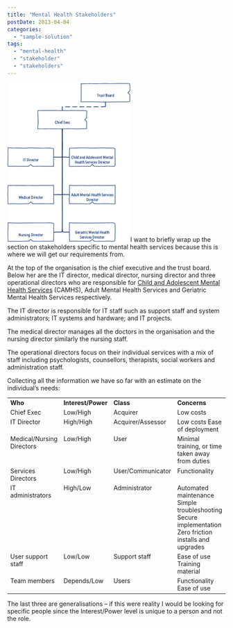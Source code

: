 ```yaml
---
title: "Mental Health Stakeholders"
postDate: 2013-04-04
categories: 
  - "sample-solution"
tags: 
  - "mental-health"
  - "stakeholder"
  - "stakeholders"
---
```


[![mental-health-orgchart](images/mental-health-orgchart_thumb.png "mental-health-orgchart")](http://jamessnape.files.wordpress.com/2013/04/mental-health-orgchart.png)I want to briefly wrap up the section on stakeholders specific to mental health services because this is where we will get our requirements from.

At the top of the organisation is the chief executive and the trust board. Below her are the IT director, medical director, nursing director and three operational directors who are responsible for [Child and Adolescent Mental Health Services](http://en.wikipedia.org/wiki/Child_and_Adolescent_Mental_Health_Services "Child and Adolescent Mental Health Services") (CAMHS), Adult Mental Health Services and Geriatric Mental Health Services respectively.

The IT director is responsible for IT staff such as support staff and system administrators; IT systems and hardware; and IT projects.

The medical director manages all the doctors in the organisation and the nursing director similarly the nursing staff.

The operational directors focus on their individual services with a mix of staff including psychologists, counsellors, therapists, social workers and administration staff.

Collecting all the information we have so far with an estimate on the individual’s needs:

<table width="400" border="0" cellspacing="0" cellpadding="2"><tbody><tr><td valign="top" width="100"><strong>Who</strong></td><td valign="top" width="81"><strong>Interest/Power</strong></td><td valign="top" width="10"><strong>Class</strong></td><td valign="top" width="209"><strong>Concerns</strong></td></tr><tr><td valign="top" width="100">Chief Exec</td><td valign="top" width="81">Low/High</td><td valign="top" width="10">Acquirer</td><td valign="top" width="209">Low costs</td></tr><tr><td valign="top" width="100">IT Director</td><td valign="top" width="81">High/High</td><td valign="top" width="10">Acquirer/Assessor</td><td valign="top" width="209">Low costs Ease of deployment</td></tr><tr><td valign="top" width="100">Medical/Nursing Directors</td><td valign="top" width="81">Low/High</td><td valign="top" width="10">User</td><td valign="top" width="209">Minimal training, or time taken away from duties</td></tr><tr><td valign="top" width="100">Services Directors</td><td valign="top" width="81">Low/High</td><td valign="top" width="10">User/Communicator</td><td valign="top" width="209">Functionality</td></tr><tr><td valign="top" width="100">IT administrators</td><td valign="top" width="81">High/Low</td><td valign="top" width="10">Administrator</td><td valign="top" width="209">Automated maintenance Simple troubleshooting Secure implementation Zero friction installs and upgrades</td></tr><tr><td valign="top" width="100">User support staff</td><td valign="top" width="81">Low/Low</td><td valign="top" width="10">Support staff</td><td valign="top" width="209">Ease of use Training material</td></tr><tr><td valign="top" width="100">Team members</td><td valign="top" width="81">Depends/Low</td><td valign="top" width="10">Users</td><td valign="top" width="209">Functionality Ease of use</td></tr></tbody></table>

The last three are generalisations – if this were reality I would be looking for specific people since the Interest/Power level is unique to a person and not the role.
